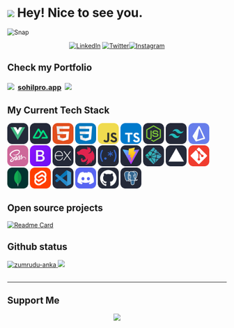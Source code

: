 <h1><img src="https://emojis.slackmojis.com/emojis/images/1531849430/4246/blob-sunglasses.gif?1531849430" width="30"/> Hey! Nice to see you.</h1>

![Snap](https://user-images.githubusercontent.com/97211088/223438829-35e0e7d3-9b75-4a43-b915-83b5d3e5091e.jpg)

<div align="center">
<a href="https://www.linkedin.com/in/mohammad-mohagheghian-5a8160214/" target="_blank"><img alt="LinkedIn" src="https://img.shields.io/badge/linkedin-29146b?&style=for-the-badge&logo=linkedin&logoColor=white" /></a> <a href="https://twitter.com/hereisvito" target="_blank"><img alt="Twitter" src="https://img.shields.io/badge/twitter-%231DA1F2.svg?&style=for-the-badge&logo=twitter&logoColor=white" /></a><a href="https://www.instagram.com/sohil._.pro/" target="_blank"><img alt="Instagram" src="https://img.shields.io/badge/Instargam-e33811?&style=for-the-badge&logo=instagram&logoColor=white" /></a>
</div> 

## Check my Portfolio

### [<img src="https://emojis.slackmojis.com/emojis/images/1643514525/5197/party_blob.gif?1643514525" width="20"/>](https://vito.vercel.app)&nbsp; [sohilpro.app](https://sohil-pro-cv.netlify.app)&nbsp; [<img src="https://emojis.slackmojis.com/emojis/images/1643514525/5197/party_blob.gif?1643514525" width="20"/>](https://sohil-pro-cv.netlify.app)

## My Current Tech Stack

<img src="https://github.com/tandpfun/skill-icons/blob/main/icons/VueJS-Dark.svg" width="48" title="Vue.Js"> <img src="https://github.com/tandpfun/skill-icons/blob/main/icons/NuxtJS-Dark.svg" width="48" title="Nuxt.Js"> <img src="https://github.com/tandpfun/skill-icons/blob/main/icons/HTML.svg" width="48" title="HTML">
<img src="https://github.com/tandpfun/skill-icons/blob/main/icons/CSS.svg" width="48" title="CSS"> <img src="https://github.com/tandpfun/skill-icons/blob/main/icons/JavaScript.svg" width="48" title="Javascript"> <img src="https://github.com/tandpfun/skill-icons/blob/main/icons/TypeScript.svg" width="48"  title="TypeScript"> <img src="https://github.com/tandpfun/skill-icons/blob/main/icons/NodeJS-Dark.svg" width="48" title="Node.js"> <img src="https://github.com/tandpfun/skill-icons/blob/main/icons/TailwindCSS-Dark.svg" width="48" title="TailWindCss"> <img src="https://github.com/tandpfun/skill-icons/blob/main/icons/Prisma.svg" width="48" title="Prisma"> <img src="https://github.com/tandpfun/skill-icons/blob/main/icons/Sass.svg" width="48" title="Sass"> <img src="https://github.com/tandpfun/skill-icons/blob/main/icons/Bootstrap.svg" width="48"> <img src="https://github.com/tandpfun/skill-icons/blob/main/icons/ExpressJS-Dark.svg" width="48" title="Express.js"> <img src="https://github.com/tandpfun/skill-icons/blob/main/icons/NestJS-Dark.svg" width="48" title="Nest.js"> <img src="https://github.com/tandpfun/skill-icons/blob/main/icons/Regex-Dark.svg" width="48" title="Regex"> <img src="https://github.com/tandpfun/skill-icons/blob/main/icons/Vite-Dark.svg" width="48"  title="Vite"> <img src="https://github.com/tandpfun/skill-icons/blob/main/icons/Netlify-Dark.svg" width="48" title="Netlify"> <img src="https://github.com/tandpfun/skill-icons/blob/main/icons/Vercel-Dark.svg" width="48" title="Vercel"> <img src="https://github.com/tandpfun/skill-icons/blob/main/icons/Git.svg" width="48" title="Git"> <img src="https://github.com/tandpfun/skill-icons/blob/main/icons/MongoDB.svg" width="48" title="MongoDB"> <img src="https://github.com/tandpfun/skill-icons/blob/main/icons/Svelte.svg" width="48" title="Svelte.js"> <img src="https://github.com/tandpfun/skill-icons/blob/main/icons/VSCode-Dark.svg" width="48" title="Vscode"> <img src="https://github.com/tandpfun/skill-icons/blob/main/icons/Discord.svg" width="48" title="Discord"> <img src="https://github.com/tandpfun/skill-icons/blob/main/icons/Github-Dark.svg" width="48" title="Github"> <img src="https://github.com/tandpfun/skill-icons/blob/main/icons/PostgreSQL-Dark.svg" width="48" title="PostgresSQL">

## Open source projects

[![Readme Card](https://github-readme-stats.vercel.app/api/pin/?username=sohilpro&repo=My-CV&theme=algolia&hide_border=true)](https://github.com/sohilpro/My-CV)&nbsp;

## Github status

<p>
  <div>
    <a href="https://github.com/sohilpro" title="Go to Source">
      <img width=400 src="https://github-readme-stats.vercel.app/api?username=sohilpro&show_icons=true&theme=algolia&hide_border=true" alt="zumrudu-anka" />
    </a>
    <a href="https://github.com/sohilpro" title="Go to Source">
      <img width=400 src="https://github-readme-streak-stats.herokuapp.com?user=sohilpro&theme=algolia&hide_border=true" />
    </a>
  </div>
  <br>
</p>

---

## Support Me

<div align="center">
  <a href="https://www.coffeebede.com/sohilpro">
  <img class="img-fluid" src="https://coffeebede.ir/DashboardTemplateV2/app-assets/images/banner/default-yellow.svg" width="200"/>
  </a>
</div>
